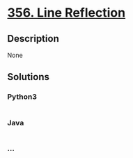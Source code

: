 # [356. Line Reflection](https://leetcode.com/problems/line-reflection)

## Description
None


## Solutions


### Python3

```python

```

### Java

```java

```

### ...
```

```
